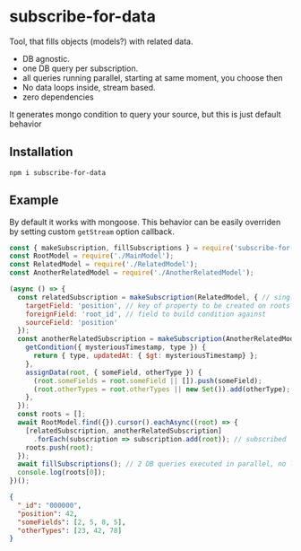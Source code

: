 # subscribe-for-data

Tool, that fills objects (models?) with related data. 

 * DB agnostic. 
 * one DB query per subscription.
 * all queries running parallel, starting at same moment, you choose then 
 * No data loops inside, stream based.
 * zero dependencies
 
It generates mongo condition to query your source, but this is just default 
behavior

## Installation

```shell script
npm i subscribe-for-data
```

## Example

By default it works with mongoose. This behavior can be easily overriden by 
setting custom `getStream` option callback.

```javascript
const { makeSubscription, fillSubscriptions } = require('subscribe-for-data');
const RootModel = require('./MainModel');
const RelatedModel = require('./RelatedModel');
const AnotherRelatedModel = require('./AnotherRelatedModel');

(async () => {
  const relatedSubscription = makeSubscription(RelatedModel, { // single field attach
    targetField: 'position', // key of property to be created on roots
    foreignField: 'root_id', // field to build condition against
    sourceField: 'position'
  });
  const anotherRelatedSubscription = makeSubscription(AnotherRelatedModel, { // something completely different
    getCondition({ mysteriousTimestamp, type }) {
      return { type, updatedAt: { $gt: mysteriousTimestamp} };
    }, 
    assignData(root, { someField, otherType }) {
      (root.someFields = root.someField || []).push(someField);
      (root.otherTypes = root.otherTypes || new Set()).add(otherType);
    },
  });
  const roots = [];
  await RootModel.find({}).cursor().eachAsync((root) => {
    [relatedSubscription, anotherRelatedSubscription]
      .forEach(subscription => subscription.add(root)); // subscribed
    roots.push(root);
  });
  await fillSubscriptions(); // 2 DB queries executed in parallel, no loops then
  console.log(roots[0]);
})();
```

```json
{
  "_id": "000000",
  "position": 42,
  "someFields": [2, 5, 8, 5],
  "otherTypes": [23, 42, 78]
}
```

